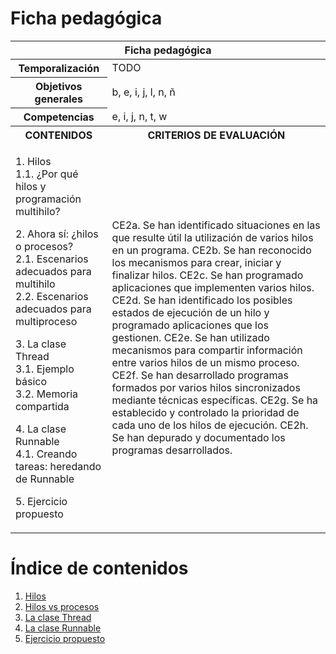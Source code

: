 # Ficha pedagógica

<table>
  <thead>
    <tr><th colspan="2">Ficha pedagógica</th></tr>
  </thead>
  <tbody>
    <tr>
      <th>Temporalización</th><td>TODO</td>
    </tr>
    <tr>
      <th>Objetivos generales</th><td>b, e, i, j, l, n, ñ</td>
    </tr>
    <tr>
      <th>Competencias</th><td>e, i, j, n, t, w</td>
    </tr>
    <tr>
      <th>CONTENIDOS</th>
      <th>CRITERIOS DE EVALUACIÓN</th>
    </tr>
    <tr>
      <td>
        <p>
          1. Hilos<br>
          1.1. ¿Por qué hilos y programación multihilo?<br>
        </p>
        <p>
          2. Ahora sí: ¿hilos o procesos?<br>
          2.1. Escenarios adecuados para multihilo<br>
          2.2. Escenarios adecuados para multiproceso<br>
        </p>
        <p>
          3. La clase Thread<br>
          3.1. Ejemplo básico<br>
          3.2. Memoria compartida<br>
        </p>
        <p>
          4. La clase Runnable<br>
          4.1. Creando tareas: heredando de Runnable<br>
        </p>
        <p>
          5. Ejercicio propuesto<br>
        </p>
      </td>
      <td>
        CE2a. Se han identificado situaciones en las que resulte útil la utilización de varios hilos en un programa.
        CE2b. Se han reconocido los mecanismos para crear, iniciar y finalizar hilos.
        CE2c. Se han programado aplicaciones que implementen varios hilos.
        CE2d. Se han identificado los posibles estados de ejecución de un hilo y programado aplicaciones que los gestionen.
        CE2e. Se han utilizado mecanismos para compartir información entre varios hilos de un mismo proceso.
        CE2f. Se han desarrollado programas formados por varios hilos sincronizados mediante técnicas específicas.
        CE2g. Se ha establecido y controlado la prioridad de cada uno de los hilos de ejecución.
        CE2h. Se han depurado y documentado los programas desarrollados.
      </td>
    </tr>
  </tbody>
</table>

# Índice de contenidos

1. [Hilos](01_hilos.md)
2. [Hilos vs procesos](02_hilos_vs_procesos.md)
3. [La clase Thread](03_clase_thread.md)
4. [La clase Runnable](04_clase_runnable.md)
5. [Ejercicio propuesto](05_ejercicio.md)
